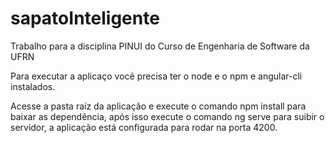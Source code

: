 # sapatoInteligente
Trabalho para a disciplina PINUI do Curso de Engenharia de Software da UFRN

Para executar a aplicaço você precisa ter o node e o npm e angular-cli instalados.

Acesse a pasta raíz da aplicação e execute o comando npm install para baixar as dependência, após isso execute o comando ng serve para suibir o servidor, a aplicação está configurada para rodar na porta 4200.
